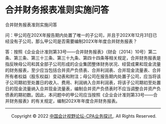 ﻿合并财务报表准则实施问答
============

  

合并财务报表准则实施问答

问：甲公司在202X年报告期内处置了唯一的子公司，并且于202X年12月31日已经没有子公司，那么甲公司是否需要编制202X年年度合并财务报表？

答：按照《企业会计准则第33号——合并财务报表》（财会〔2014〕10号）第二条、第三条、第三十三条、第三十九条、第四十四条等相关规定，合并财务报表是指反映母公司和其全部子公司形成的企业集团整体财务状况、经营成果和现金流量的财务报表，至少应当包括合并资产负债表、合并利润表、合并现金流量表、合并所有者权益（股东权益）变动表和附注；母公司在报告期内处置子公司，应当将该子公司期初至处置日的收入、费用、利润纳入合并利润表，将该子公司期初至处置日的现金流量纳入合并现金流量表，编制合并资产负债表时不应当调整合并资产负债表的期初数。因此，本问题中的甲公司应当按照《企业会计准则第33号——合并财务报表》的有关规定，编制202X年年度合并财务报表。

* * *

     Copyright © 2022 [中国会计视野论坛-CPA业务探讨.](https://bbs.esnai.com/thread-5354530-1-3.html). All Rights Reserved.